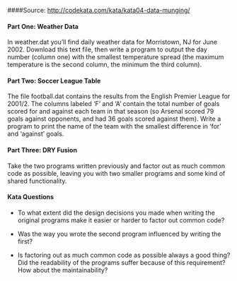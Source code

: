 ####Source: http://codekata.com/kata/kata04-data-munging/

#### Part One: Weather Data

In weather.dat you’ll find daily weather data for Morristown, NJ for June 2002. Download this text file, then write a
program to output the day number (column one) with the smallest temperature spread (the maximum temperature is the
second column, the minimum the third column).

#### Part Two: Soccer League Table

The file football.dat contains the results from the English Premier League for 2001/2. The columns labeled ‘F’ and ‘A’
contain the total number of goals scored for and against each team in that season (so Arsenal scored 79 goals against
opponents, and had 36 goals scored against them). Write a program to print the name of the team with the smallest
difference in ‘for’ and ‘against’ goals.

#### Part Three: DRY Fusion

Take the two programs written previously and factor out as much common code as possible, leaving you with two smaller
programs and some kind of shared functionality.

#### Kata Questions

* To what extent did the design decisions you made when writing the original programs make it easier or harder to
    factor out common code?

* Was the way you wrote the second program influenced by writing the first?

* Is factoring out as much common code as possible always a good thing? Did the readability of the programs suffer
    because of this requirement? How about the maintainability?
